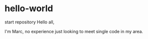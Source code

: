 # hello-world
start repository
Hello all,

I'm Marc, no experience just looking to meet single code in my area. 
